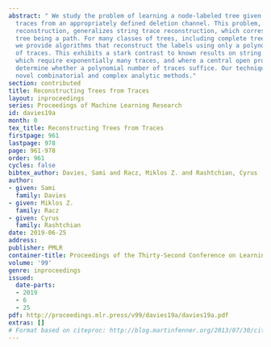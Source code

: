 ```yaml
---
abstract: " We study the problem of learning a node-labeled tree given independent
  traces from an appropriately defined deletion channel. This problem, tree trace
  reconstruction, generalizes string trace reconstruction, which corresponds to the
  tree being a path. For many classes of trees, including complete trees and spiders,
  we provide algorithms that reconstruct the labels using only a polynomial number
  of traces. This exhibits a stark contrast to known results on string trace reconstruction,
  which require exponentially many traces, and where a central open problem is to
  determine whether a polynomial number of traces suffice. Our techniques combine
  novel combinatorial and complex analytic methods."
section: contributed
title: Reconstructing Trees from Traces
layout: inproceedings
series: Proceedings of Machine Learning Research
id: davies19a
month: 0
tex_title: Reconstructing Trees from Traces
firstpage: 961
lastpage: 978
page: 961-978
order: 961
cycles: false
bibtex_author: Davies, Sami and Racz, Miklos Z. and Rashtchian, Cyrus
author:
- given: Sami
  family: Davies
- given: Miklos Z.
  family: Racz
- given: Cyrus
  family: Rashtchian
date: 2019-06-25
address: 
publisher: PMLR
container-title: Proceedings of the Thirty-Second Conference on Learning Theory
volume: '99'
genre: inproceedings
issued:
  date-parts:
  - 2019
  - 6
  - 25
pdf: http://proceedings.mlr.press/v99/davies19a/davies19a.pdf
extras: []
# Format based on citeproc: http://blog.martinfenner.org/2013/07/30/citeproc-yaml-for-bibliographies/
---
```

